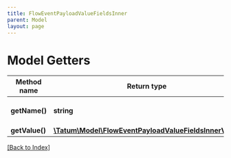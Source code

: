 ```yaml
---
title: FlowEventPayloadValueFieldsInner
parent: Model
layout: page
---
```


# Model Getters

Method name | Return type | Description | Notes
------------ | ------------- | ------------- | -------------
**getName()** | **string** | Name of the property | [optional]
**getValue()** | [**\Tatum\Model\FlowEventPayloadValueFieldsInnerValue**](FlowEventPayloadValueFieldsInnerValue.md) |  | [optional]

[[Back to Index]](../index.md)
